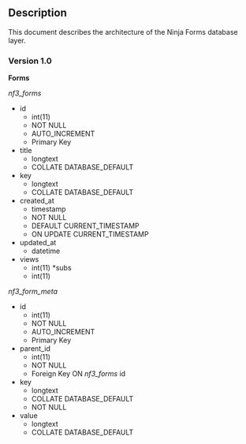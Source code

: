 ## Description
This document describes the architecture of the Ninja Forms database layer.

### Version 1.0

**Forms**

*nf3_forms*
* id
  * int(11)
  * NOT NULL
  * AUTO_INCREMENT
  * Primary Key
* title
  * longtext
  * COLLATE DATABASE_DEFAULT
* key
  * longtext
  * COLLATE DATABASE_DEFAULT
* created_at
  * timestamp
  * NOT NULL
  * DEFAULT CURRENT_TIMESTAMP
  * ON UPDATE CURRENT_TIMESTAMP
* updated_at
  * datetime
* views
  * int(11)
*subs
  * int(11)

*nf3_form_meta*
* id
  * int(11)
  * NOT NULL
  * AUTO_INCREMENT
  * Primary Key
* parent_id
  * int(11)
  * NOT NULL
  * Foreign Key ON *nf3_forms* id
* key
  * longtext
  * COLLATE DATABASE_DEFAULT
  * NOT NULL
* value
  * longtext
  * COLLATE DATABASE_DEFAULT

